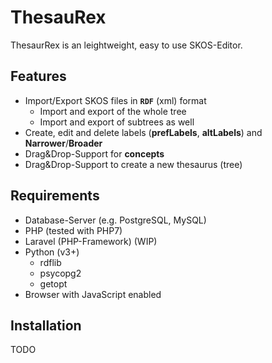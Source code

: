 # ThesauRex
ThesaurRex is an leightweight, easy to use SKOS-Editor.

## Features
- Import/Export SKOS files in **`RDF`** (xml) format
  - Import and export of the whole tree
  - Import and export of subtrees as well
- Create, edit and delete labels (**prefLabels**, **altLabels**) and **Narrower**/**Broader**
- Drag&Drop-Support for **concepts**
- Drag&Drop-Support to create a new thesaurus (tree)

## Requirements
- Database-Server (e.g. PostgreSQL, MySQL)
- PHP (tested with PHP7)
- Laravel (PHP-Framework) (WIP)
- Python (v3+)
  - rdflib
  - psycopg2
  - getopt
- Browser with JavaScript enabled

## Installation
TODO
